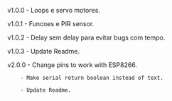 v1.0.0  - Loops e servo motores.

v1.0.1  - Funcoes e PIR sensor.

v1.0.2  - Delay sem delay para evitar bugs com tempo.

v1.0.3  - Update Readme.

v2.0.0  - Change pins to work with ESP8266.

        - Make serial return boolean instead of text.
        
        - Update Readme.
